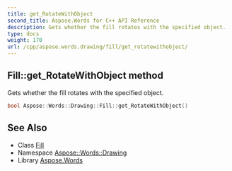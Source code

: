 ```yaml
---
title: get_RotateWithObject
second_title: Aspose.Words for C++ API Reference
description: Gets whether the fill rotates with the specified object.
type: docs
weight: 170
url: /cpp/aspose.words.drawing/fill/get_rotatewithobject/
---
```

## Fill::get_RotateWithObject method


Gets whether the fill rotates with the specified object.

```cpp
bool Aspose::Words::Drawing::Fill::get_RotateWithObject()
```

## See Also

* Class [Fill](../)
* Namespace [Aspose::Words::Drawing](../../)
* Library [Aspose.Words](../../../)

